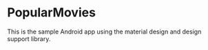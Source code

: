 # PopularMovies
This is the sample Android app using the material design and design support library.
